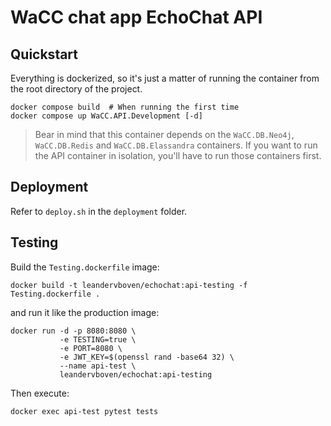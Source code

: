 # WaCC chat app EchoChat API

## Quickstart

Everything is dockerized, so it's just a matter of running the container from the root directory of the project.

```shell
docker compose build  # When running the first time
docker compose up WaCC.API.Development [-d]
```

> Bear in mind that this container depends on the `WaCC.DB.Neo4j`, `WaCC.DB.Redis` and `WaCC.DB.Elassandra` containers. If you want to run the API container in isolation, you'll have to run those containers first.

## Deployment

Refer to `deploy.sh` in the `deployment` folder.

## Testing

Build the `Testing.dockerfile` image:
```shell
docker build -t leandervboven/echochat:api-testing -f Testing.dockerfile .
````


and run it like the production image:
```shell
docker run -d -p 8080:8080 \
           -e TESTING=true \
           -e PORT=8080 \
           -e JWT_KEY=$(openssl rand -base64 32) \
           --name api-test \
           leandervboven/echochat:api-testing
```

Then execute:

```shell
docker exec api-test pytest tests
```
